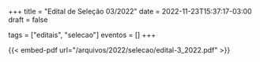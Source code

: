 +++
title = "Edital de Seleção 03/2022"
date = 2022-11-23T15:37:17-03:00
draft = false

tags = ["editais", "selecao"]
eventos = []
+++

{{< embed-pdf url="/arquivos/2022/selecao/edital-3_2022.pdf" >}}

